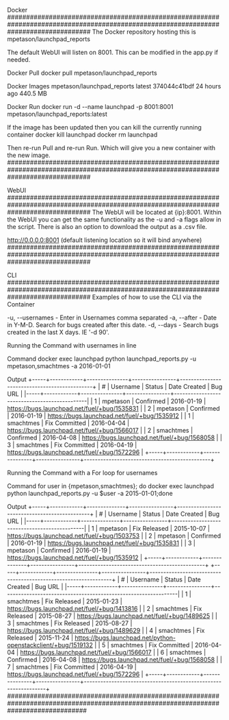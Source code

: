 Docker
######################################################################################################################################
The Docker repository hosting this is mpetason/launchpad_reports

The default WebUI will listen on 8001. This can be modified in the app.py if needed. 

Docker Pull 
docker pull mpetason/launchpad_reports

Docker Images
mpetason/launchpad_reports   latest              374044c41bdf        24 hours ago        440.5 MB

Docker Run
docker run -d --name launchpad -p 8001:8001 mpetason/launchpad_reports:latest

If the image has been updated then you can kill the currently running container
docker kill launchpad
docker rm launchpad

Then re-run Pull and re-run Run. Which will give you a new container with the new image. 
######################################################################################################################################

WebUI
######################################################################################################################################
The WebUI will be located at {ip}:8001. Within the WebUI you can get the same functionality as the -u and -a flags allow in the script. 
There is also an option to download the output as a .csv file. 

http://0.0.0.0:8001 (default listening location so it will bind anywhere)
######################################################################################################################################

CLI
######################################################################################################################################
Examples of how to use the CLI via the Container

-u, --usernames - Enter in Usernames comma separated
-a, --after - Date in Y-M-D. Search for bugs created after this date.
-d, --days - Search bugs created in the last X days. IE '-d 90'.

Running the Command with usernames in line

Command
docker exec launchpad python launchpad_reports.py -u mpetason,smachtmes -a 2016-01-01

Output
+-----+------------+---------------+----------------+----------------------------------------------+
| #   | Username   | Status        | Date Created   | Bug URL                                      |
|-----+------------+---------------+----------------+----------------------------------------------|
| 1   | mpetason   | Confirmed     | 2016-01-19     | https://bugs.launchpad.net/fuel/+bug/1535831 |
| 2   | mpetason   | Confirmed     | 2016-01-19     | https://bugs.launchpad.net/fuel/+bug/1535912 |
| 1   | smachtmes  | Fix Committed | 2016-04-04     | https://bugs.launchpad.net/fuel/+bug/1566017 |
| 2   | smachtmes  | Confirmed     | 2016-04-08     | https://bugs.launchpad.net/fuel/+bug/1568058 |
| 3   | smachtmes  | Fix Committed | 2016-04-19     | https://bugs.launchpad.net/fuel/+bug/1572296 |
+-----+------------+---------------+----------------+----------------------------------------------+

Running the Command with a For loop for usernames

Command
for user in {mpetason,smachtmes}; do docker exec launchpad python launchpad_reports.py -u $user -a 2015-01-01;done

Output
+-----+------------+--------------+----------------+----------------------------------------------+
| #   | Username   | Status       | Date Created   | Bug URL                                      |
|-----+------------+--------------+----------------+----------------------------------------------|
| 1   | mpetason   | Fix Released | 2015-10-07     | https://bugs.launchpad.net/fuel/+bug/1503753 |
| 2   | mpetason   | Confirmed    | 2016-01-19     | https://bugs.launchpad.net/fuel/+bug/1535831 |
| 3   | mpetason   | Confirmed    | 2016-01-19     | https://bugs.launchpad.net/fuel/+bug/1535912 |
+-----+------------+--------------+----------------+----------------------------------------------+
+-----+------------+---------------+----------------+----------------------------------------------------------------+
| #   | Username   | Status        | Date Created   | Bug URL                                                        |
|-----+------------+---------------+----------------+----------------------------------------------------------------|
| 1   | smachtmes  | Fix Released  | 2015-01-23     | https://bugs.launchpad.net/fuel/+bug/1413816                   |
| 2   | smachtmes  | Fix Released  | 2015-08-27     | https://bugs.launchpad.net/fuel/+bug/1489625                   |
| 3   | smachtmes  | Fix Released  | 2015-08-27     | https://bugs.launchpad.net/fuel/+bug/1489629                   |
| 4   | smachtmes  | Fix Released  | 2015-11-24     | https://bugs.launchpad.net/python-openstackclient/+bug/1519132 |
| 5   | smachtmes  | Fix Committed | 2016-04-04     | https://bugs.launchpad.net/fuel/+bug/1566017                   |
| 6   | smachtmes  | Confirmed     | 2016-04-08     | https://bugs.launchpad.net/fuel/+bug/1568058                   |
| 7   | smachtmes  | Fix Committed | 2016-04-19     | https://bugs.launchpad.net/fuel/+bug/1572296                   |
+-----+------------+---------------+----------------+----------------------------------------------------------------+
#####################################################################################################################################

